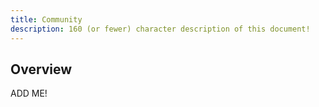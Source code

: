 ```yaml
---
title: Community
description: 160 (or fewer) character description of this document!
---
```


## Overview

ADD ME!

